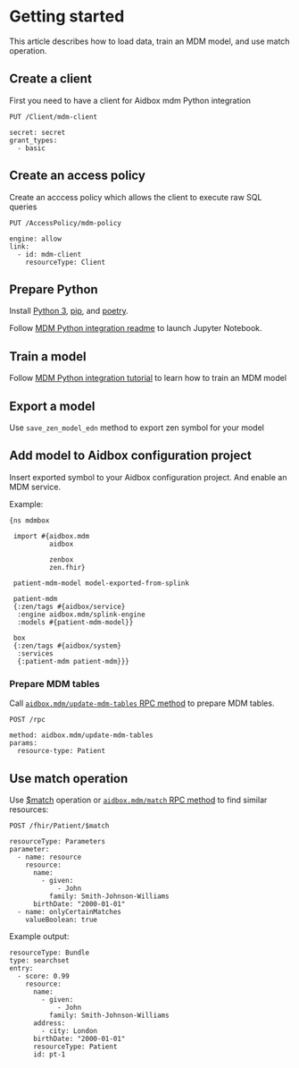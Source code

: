 # Getting started

This article describes how to load data, train an MDM model, and use match operation.

## Create a client

First you need to have a client for Aidbox mdm Python integration

```
PUT /Client/mdm-client

secret: secret
grant_types:
  - basic
```

## Create an access policy

Create an acccess policy which allows the client to execute raw SQL queries

```
PUT /AccessPolicy/mdm-policy

engine: allow
link:
  - id: mdm-client
    resourceType: Client
```

## Prepare Python

Install [Python 3](https://www.python.org/downloads/), [pip](https://pip.pypa.io/en/stable/installation/), and [poetry](https://python-poetry.org/docs/#installation).

Follow [MDM Python integration readme](https://github.com/Aidbox/mdm) to launch Jupyter Notebook.

## Train a model

Follow [MDM Python integration tutorial](https://github.com/Aidbox/mdm/blob/master/tutorials/tutorial.ipynb) to learn how to train an MDM model

## Export a model

Use `save_zen_model_edn` method to export zen symbol for your model

## Add model to Aidbox configuration project

Insert exported symbol to your Aidbox configuration project. And enable an MDM service.

Example:

```
{ns mdmbox

 import #{aidbox.mdm
          aidbox

          zenbox
          zen.fhir}

 patient-mdm-model model-exported-from-splink

 patient-mdm
 {:zen/tags #{aidbox/service}
  :engine aidbox.mdm/splink-engine
  :models #{patient-mdm-model}}

 box
 {:zen/tags #{aidbox/system}
  :services
  {:patient-mdm patient-mdm}}}
```

### Prepare MDM tables

Call [`aidbox.mdm/update-mdm-tables` RPC method](../reference/rpc-reference/aidbox/mdm/aidbox.mdm-update-mdm-tables.md) to prepare MDM tables.

```
POST /rpc

method: aidbox.mdm/update-mdm-tables
params:
  resource-type: Patient
```

## Use match operation

Use [$match](../api-1/fhir-api/usdmatch.md) operation or [`aidbox.mdm/match` RPC method](../reference/rpc-reference/aidbox/mdm/aidbox.mdm-match.md) to find similar resources:

```
POST /fhir/Patient/$match

resourceType: Parameters
parameter:
  - name: resource
    resource:
      name:
        - given:
            - John
          family: Smith-Johnson-Williams
      birthDate: "2000-01-01"
  - name: onlyCertainMatches
    valueBoolean: true
```

Example output:

```
resourceType: Bundle
type: searchset
entry:
  - score: 0.99
    resource:
      name:
        - given:
            - John
          family: Smith-Johnson-Williams
      address:
        - city: London
      birthDate: "2000-01-01"
      resourceType: Patient
      id: pt-1
```

